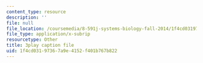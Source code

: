 ```yaml
---
content_type: resource
description: ''
file: null
file_location: /coursemedia/8-591j-systems-biology-fall-2014/1f4cd03197367a9e4152f401b767b822_m41DWardioc.srt
file_type: application/x-subrip
resourcetype: Other
title: 3play caption file
uid: 1f4cd031-9736-7a9e-4152-f401b767b822
---
```

